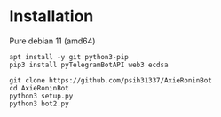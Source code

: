 # Installation
Pure debian 11 (amd64)
```
apt install -y git python3-pip
pip3 install pyTelegramBotAPI web3 ecdsa

git clone https://github.com/psih31337/AxieRoninBot
cd AxieRoninBot
python3 setup.py
python3 bot2.py
```

